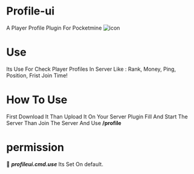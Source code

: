 # Profile-ui
A Player Profile Plugin For Pocketmine
![icon](https://github.com/GabBiswajit/Profile-ui/assets/121815367/a068e172-f974-4a67-bdf2-fbf366ecffbe)

# Use 
Its Use For Check Player Profiles In Server Like : Rank, Money, Ping, Position, Frist Join Time!
# How To Use 
First Download It Than Upload It On Your Server Plugin Fill And Start The Server Than Join The Server And Use **/profile**
# permission
📎 ***profileui.cmd.use*** Its Set On default.
